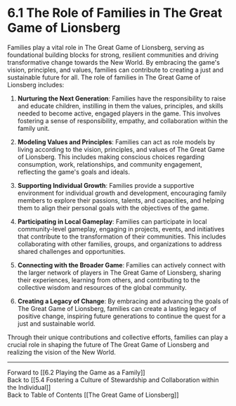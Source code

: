 # 6.1 The Role of Families in The Great Game of Lionsberg

Families play a vital role in The Great Game of Lionsberg, serving as foundational building blocks for strong, resilient communities and driving transformative change towards the New World. By embracing the game's vision, principles, and values, families can contribute to creating a just and sustainable future for all. The role of families in The Great Game of Lionsberg includes:

1.  **Nurturing the Next Generation**: Families have the responsibility to raise and educate children, instilling in them the values, principles, and skills needed to become active, engaged players in the game. This involves fostering a sense of responsibility, empathy, and collaboration within the family unit.
    
2.  **Modeling Values and Principles**: Families can act as role models by living according to the vision, principles, and values of The Great Game of Lionsberg. This includes making conscious choices regarding consumption, work, relationships, and community engagement, reflecting the game's goals and ideals.
    
3.  **Supporting Individual Growth**: Families provide a supportive environment for individual growth and development, encouraging family members to explore their passions, talents, and capacities, and helping them to align their personal goals with the objectives of the game.
    
4.  **Participating in Local Gameplay**: Families can participate in local community-level gameplay, engaging in projects, events, and initiatives that contribute to the transformation of their communities. This includes collaborating with other families, groups, and organizations to address shared challenges and opportunities.
    
5.  **Connecting with the Broader Game**: Families can actively connect with the larger network of players in The Great Game of Lionsberg, sharing their experiences, learning from others, and contributing to the collective wisdom and resources of the global community.
    
6.  **Creating a Legacy of Change**: By embracing and advancing the goals of The Great Game of Lionsberg, families can create a lasting legacy of positive change, inspiring future generations to continue the quest for a just and sustainable world.
    

Through their unique contributions and collective efforts, families can play a crucial role in shaping the future of The Great Game of Lionsberg and realizing the vision of the New World.

____

Forward to [[6.2 Playing the Game as a Family]]    
Back to [[5.4 Fostering a Culture of Stewardship and Collaboration within the Individual]]  
Back to Table of Contents [[The Great Game of Lionsberg]]  